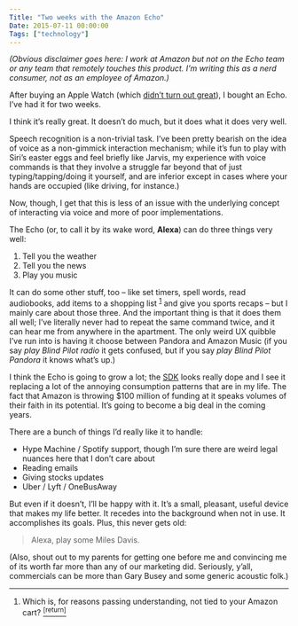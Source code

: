 ```yaml
---
Title: "Two weeks with the Amazon Echo"
Date: 2015-07-11 00:00:00
Tags: ["technology"]
---
```


<p><em>(Obvious disclaimer goes here: I work at Amazon but not on the Echo team or any team that remotely touches this product.  I’m writing this as a nerd consumer, not as an employee of Amazon.)</em></p>


<p>After buying an Apple Watch (which <a href="/posts/two-weeks-with-the-apple-watch/">didn’t turn out great</a>), I bought an Echo.  I’ve had it for two weeks.</p>


<p>I think it’s really great.  It doesn’t do much, but it does what it does very well.</p>


<p>Speech recognition is a non-trivial task.  I’ve been pretty bearish on the idea of voice as a non-gimmick interaction mechanism; while it’s fun to play with Siri’s easter eggs and feel briefly like Jarvis, my experience with voice commands is that they involve a struggle far beyond that of just typing/tapping/doing it yourself, and are inferior except in cases where your hands are occupied (like driving, for instance.)</p>


<p>Now, though, I get that this is less of an issue with the underlying concept of interacting via voice and more of poor implementations.</p>


<p>The Echo (or, to call it by its wake word, <strong>Alexa</strong>) can do three things very well:</p>


<ol>
<li>Tell you the weather</li>
<li>Tell you the news</li>
<li>Play you music</li>
</ol>


<p>It can do some other stuff, too – like set timers, spell words, read audiobooks, add items to a shopping list <sup class="footnote-ref" id="fnref:1"><a href="#fn:1" rel="footnote">1</a></sup> and give you sports recaps – but I mainly care about those three.  And the important thing is that it does them all well; I’ve literally never had to repeat the same command twice, and it can hear me from anywhere in the apartment.  The only weird UX quibble I’ve run into is having it choose between Pandora and Amazon Music (if you say <em>play Blind Pilot radio</em> it gets confused, but if you say <em>play Blind Pilot Pandora</em> it knows what’s up.)</p>


<p>I think the Echo is going to grow a lot; the <a href="https://developer.amazon.com/public/solutions/devices/echo">SDK</a> looks really dope and I see it replacing a lot of the annoying consumption patterns that are in my life.  The fact that Amazon is throwing $100 million of funding at it speaks volumes of their faith in its potential.  It’s going to become a big deal in the coming years.</p>


<p>There are a bunch of things I’d really like it to handle:</p>


<ul>
<li>Hype Machine / Spotify support, though I’m sure there are weird legal nuances here that I don’t care about</li>
<li>Reading emails</li>
<li>Giving stocks updates</li>
<li>Uber / Lyft / OneBusAway</li>
</ul>


<p>But even if it doesn’t, I’ll be happy with it.  It’s a small, pleasant, useful device that makes my life better.  It recedes into the background when not in use.  It accomplishes its goals.  Plus, this never gets old:</p>


<blockquote>
<p>Alexa, play some Miles Davis.</p>
</blockquote>


<p>(Also, shout out to my parents for getting one before me and convincing me of its worth far more than any of our marketing did.  Seriously, y’all, commercials can be more than Gary Busey and some generic acoustic folk.)</p>


<div class="footnotes">
<hr/>
<ol>
<li id="fn:1">Which is, for reasons passing understanding, not tied to your Amazon cart?
 <a class="footnote-return" href="#fnref:1"><sup>[return]</sup></a></li>
</ol>
</div>
	